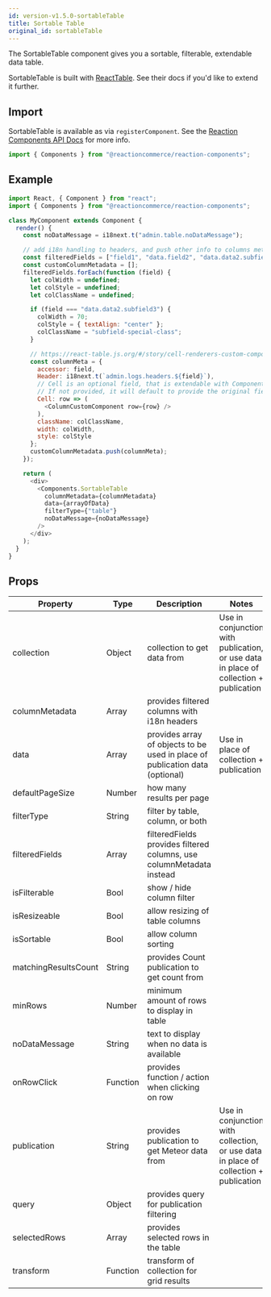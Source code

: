 ```yaml
---
id: version-v1.5.0-sortableTable
title: Sortable Table
original_id: sortableTable
---
```


The SortableTable component gives you a sortable, filterable, extendable data table.

SortableTable is built with [ReactTable](https://react-table.js.org/#/story/readm). See their docs if you'd like to extend it further.

## Import

SortableTable is available as via `registerComponent`. See the [Reaction Components API Docs](https://docs.reactioncommerce.com/reaction-docs/trunk/components-api) for more info.

```javascript
import { Components } from "@reactioncommerce/reaction-components";
```

## Example

```javascript
import React, { Component } from "react";
import { Components } from "@reactioncommerce/reaction-components";

class MyComponent extends Component {
  render() {
    const noDataMessage = i18next.t("admin.table.noDataMessage");

    // add i18n handling to headers, and push other info to columns meta
    const filteredFields = ["field1", "data.field2", "data.data2.subfield3", "field4"];
    const customColumnMetadata = [];
    filteredFields.forEach(function (field) {
      let colWidth = undefined;
      let colStyle = undefined;
      let colClassName = undefined;

      if (field === "data.data2.subfield3") {
        colWidth = 70;
        colStyle = { textAlign: "center" };
        colClassName = "subfield-special-class";
      }

      // https://react-table.js.org/#/story/cell-renderers-custom-components
      const columnMeta = {
        accessor: field,
        Header: i18next.t(`admin.logs.headers.${field}`),
        // Cell is an optional field, that is extendable with Components.
        // If not provided, it will default to provide the original field data
        Cell: row => (
          <ColumnCustomComponent row={row} />
        ),
        className: colClassName,
        width: colWidth,
        style: colStyle
      };
      customColumnMetadata.push(columnMeta);
    });

    return (
      <div>
        <Components.SortableTable
          columnMetadata={columnMetadata}
          data={arrayOfData}
          filterType={"table"}
          noDataMessage={noDataMessage}
        />
      </div>
    );
  }
}
```

## Props

| Property             | Type     | Description                                                                  | Notes                                                                                 |
| -------------------- | -------- | ---------------------------------------------------------------------------- | ------------------------------------------------------------------------------------- |
| collection           | Object   | collection to get data from                                                  | Use in conjunction with publication, or use data in place of collection + publication |
| columnMetadata       | Array    | provides filtered columns with i18n headers                                  |                                                                                       |
| data                 | Array    | provides array of objects to be used in place of publication data (optional) | Use in place of collection + publication                                              |
| defaultPageSize      | Number   | how many results per page                                                    |                                                                                       |
| filterType           | String   | filter by table, column, or both                                             |                                                                                       |
| filteredFields       | Array    | filteredFields provides filtered columns, use columnMetadata instead         |                                                                                       |
| isFilterable         | Bool     | show / hide column filter                                                    |                                                                                       |
| isResizeable         | Bool     | allow resizing of table columns                                              |                                                                                       |
| isSortable           | Bool     | allow column sorting                                                         |                                                                                       |
| matchingResultsCount | String   | provides Count publication to get count from                                 |                                                                                       |
| minRows              | Number   | minimum amount of rows to display in table                                   |                                                                                       |
| noDataMessage        | String   | text to display when no data is available                                    |                                                                                       |
| onRowClick           | Function | provides function / action when clicking on row                              |                                                                                       |
| publication          | String   | provides publication to get Meteor data from                                 | Use in conjunction with collection, or use data in place of collection + publication  |
| query                | Object   | provides query for publication filtering                                     |                                                                                       |
| selectedRows         | Array    | provides selected rows in the table                                          |                                                                                       |
| transform            | Function | transform of collection for grid results                                     |                                                                                       |
